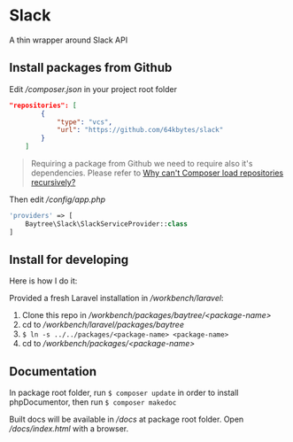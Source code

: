 # Slack

A thin wrapper around Slack API

## Install packages from Github

Edit */composer.json* in your project root folder

```json
"repositories": [
        {
            "type": "vcs",
            "url": "https://github.com/64kbytes/slack"
        }
    ]
```
> Requiring a package from Github we need to require also it's dependencies. Please refer to [Why can't Composer load repositories recursively?](https://getcomposer.org/doc/faqs/why-can%27t-composer-load-repositories-recursively.md)

Then edit */config/app.php*
```php
'providers' => [
    Baytree\Slack\SlackServiceProvider::class
]
```

## Install for developing
Here is how I do it:

Provided a fresh Laravel installation in */workbench/laravel*:
1. Clone this repo in */workbench/packages/baytree/\<package-name\>*
2. cd to */workbench/laravel/packages/baytree*
3. ``` $ ln -s ../../packages/<package-name> <package-name> ```
4. cd to */workbench/packages/\<package-name\>*

## Documentation

In package root folder, run ``` $ composer update ``` in order to install phpDocumentor, then run ``` $ composer makedoc ```

Built docs will be available in */docs* at package root folder. Open */docs/index.html* with a browser. 


